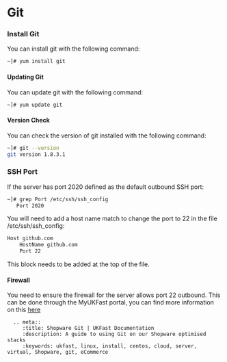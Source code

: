 # Git

### Install Git
You can install git with the following command:

```bash
~]# yum install git
```

#### Updating Git
You can update git with the following command:

```bash
~]# yum update git
```

#### Version Check
You can check the version of git installed with the following command:

```bash
~]# git --version
git version 1.8.3.1
```
### SSH Port
If the server has port 2020 defined as the default outbound SSH port:

```bash
~]# grep Port /etc/ssh/ssh_config
   Port 2020
```

You will need to add a host name match to change the port to 22 in the file /etc/ssh/ssh_config:

```bash
Host github.com
    HostName github.com
    Port 22
```

This block needs to be added at the top of the file.

#### Firewall
You need to ensure the firewall for the server allows port 22 outbound. This can be done through the MyUKFast portal, you can find more information on this [here](https://docs.ukfast.co.uk/network/firewalls/)

```eval_rst
  .. meta::
     :title: Shopware Git | UKFast Documentation
     :description: A guide to using Git on our Shopware optimised stacks
     :keywords: ukfast, linux, install, centos, cloud, server, virtual, Shopware, git, eCommerce

